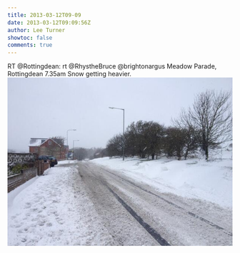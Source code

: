 ```yaml
---
title: 2013-03-12T09-09
date: 2013-03-12T09:09:56Z
author: Lee Turner
showtoc: false
comments: true
---
```


RT @Rottingdean: rt ‏@RhystheBruce   @brightonargus  Meadow Parade, Rottingdean 7.35am Snow getting heavier. ![](/img/x//311403677023875072-BFI_UalCIAAg4K1.jpg)

